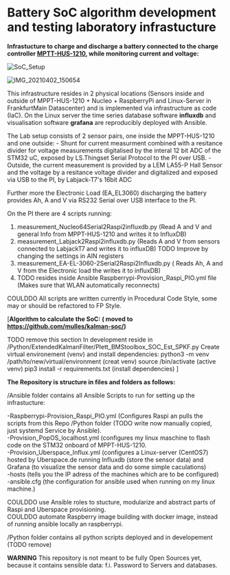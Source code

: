 # Battery SoC algorithm development and testing laboratory infrastucture 


**Infrastucture to charge and discharge a battery connected to the charge controller [MPTT-HUS-1210](https://github.com/LibreSolar/mppt-1210-hus), while monitoring current and voltage:**


![SoC_Setup](https://user-images.githubusercontent.com/13488510/139695457-870b3181-8af0-4463-a811-158720de3773.png)


![IMG_20210402_150654](https://user-images.githubusercontent.com/13488510/139695525-7b8c8207-56b0-46ea-a0fc-d6cb0fe3aa57.jpg)


This infrastructure resides in 2 physical locations (Sensors inside and outside of MPPT-HUS-1210 + Nucleo + RaspberryPi and Linux-Server in FrankfurtMain Datascenter) and is implemented via infrastructure as code (IaC). On the Linux server the time series database software **influxdb** and visualisation software **grafana** are reproducibly deployed with Ansible. 
   
   The Lab setup consists of 2 sensor pairs, one inside the MPPT-HUS-1210 and one outside: 
     - Shunt for current measurment combined with a resitance divider for voltage measurements digitalised by the interal 12 bit ADC of the STM32 uC, exposed by LS.Thingset Serial Protocol to the PI over USB. 
     - Outside, the current measurement is provided by a LEM LA55-P Hall Sensor and the voltage by a resitance voltage divider and digitalized and exposed via USB to the PI, by Labjack-T7's 16bit ADC
   
   Further more the Electronic Load (EA_EL3060) discharging the battery provides Ah, A and V via RS232 Serial over USB interface to the PI. 
   
   On the PI there are 4 scripts running:
   
   1. measurement_Nucleo64Serial2Raspi2influxdb.py (Read A and V and general Info from MPPT-HUS-1210 and writes it to InfluxDB)
   2. measurement_Labjack2Raspi2influxdb.py (Reads A and V from sensors connected to LabjackT7 and writes it to influxDB) TODO Improve by changing the settings in AIN registers
   3. measurement_EA-EL-3060-2Serial2Raspi2Influxdb.py ( Reads Ah, A and V from the Electronic load the writes it to influxDB)
   4. TODO resides inside Ansible Raspberrypi-Provision_Raspi_PIO.yml file (Makes sure that WLAN automatically reconnects)
   
   
   COULDDO All scripts are written currently in Procedural Code Style, some may or should be refactored to FP Style. 

[**Algorithm to calculate the SoC: ( moved to  https://github.com/mulles/kalman-soc/)** 
   
   TODO remove this section
   In development reside in /Python/ExtendedKalmanFilter/Plett_BMStoolbox_SOC_Est_SPKF.py 
   Create virtual environement (venv) and install dependencies:
   python3 -m venv /path/to/new/virtual/environment (creat venv)
   source <venv>/bin/activate (active venv)
   pip3 install -r requirements.txt (install dependencies) ]
   
**The Repository is structure in files and folders as follows:**

/Ansible folder contains all Ansible Scripts to run for setting up the infrastucture: 
   
 -Raspberrypi-Provision_Raspi_PIO.yml (Configures Raspi an pulls the scripts from this Repo /Python folder (TODO write now manually copied, just systemd Service     by Ansible).  
 -Provision_PopOS_localhost.yml (configures my linux maschine to flash code on the STM32 onboard of MPPT-HUS-1210.  
 -Provision_Uberspace_Influx.yml (configures a Linux-server (CentOS7) hosted by Uberspace.de running Influxdb (store the sensor data) and Grafana (to visualize     the sensor data and do some simple caculations)    
 -hosts (tells you the IP adress of the machines which are to be configured)  
 -ansible.cfg (the configuration for ansible used when running on my linux machine.)  
 
 COULDDO use Ansible roles to stucture, modularize and abstract parts of Raspi and Uberspace provisioning.  
 COULDDO automate Raspberry image building with docker image, instead of running ansible locally an raspberrypi.     

/Python folder contains all python scripts deployed and in developement (TODO remove)  

**WARNING** This repository is not meant to be fully Open Sources yet, because it contains sensible data: f.i. Password to Servers and databases. 
